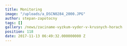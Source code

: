 ```yaml
---
title: Monitoring
image: "/uploads/a_DSCN0284_2000.JPG"
author: stepan-zapotocny
tags: []
gallery: /news/zaciname-vyzkum-vyder-v-krusnych-horach
position: 118
date: 2017-11-13 06:49:32.000000000 Z
---
```

